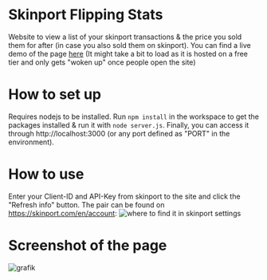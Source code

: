 # Skinport Flipping Stats
Website to view a list of your skinport transactions & the price you sold them for after (in case you also sold them on skinport).
You can find a live demo of the page [here](https://skinport-flip-stats.onrender.com/) (It might take a bit to load as it is hosted on a free tier and only gets "woken up" once people open the site)

# How to set up
Requires nodejs to be installed.
Run `npm install` in the workspace to get the packages installed & run it with `node server.js`.
Finally, you can access it through http://localhost:3000 (or any port defined as "PORT" in the environment).

# How to use
Enter your Client-ID and API-Key from skinport to the site and click the "Refresh info" button. 
The pair can be found on https://skinport.com/en/account:
![where to find it in skinport settings](https://github.com/user-attachments/assets/1a1b5761-b34e-47f8-8db3-64ca04471667)


# Screenshot of the page
![grafik](https://github.com/user-attachments/assets/91b83a7a-2ec4-4fdb-9921-2fc989de08ce)

